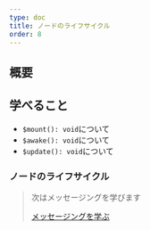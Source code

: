 ```yaml
---
type: doc
title: ノードのライフサイクル
order: 8
---
```


## 概要

## 学べること

* `$mount(): void`について
* `$awake(): void`について
* `$update(): void`について



### ノードのライフサイクル

> 次はメッセージングを学びます
>
> [メッセージングを学ぶ](/tutorial/09-messaging.html)